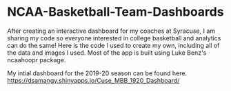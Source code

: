 # NCAA-Basketball-Team-Dashboards

After creating an interactive dashboard for my coaches at Syracuse, I am sharing my code so everyone interested in college basketball and analytics can do the same! Here is the code I used to create my own, including all of the data and images I used. Most of the app is built using Luke Benz's ncaahoopr package.

My intial dashboard for the 2019-20 season can be found here.
https://dsamangy.shinyapps.io/Cuse_MBB_1920_Dashboard/
